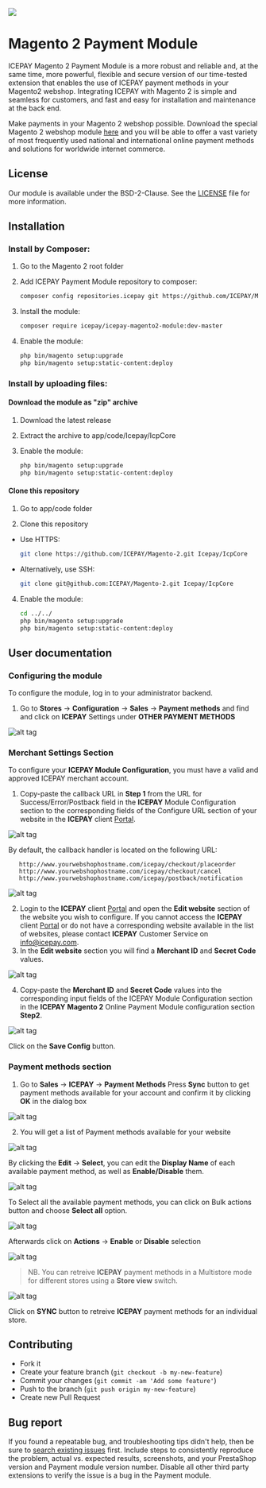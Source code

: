 ![]( https://icepay.com/app/themes/icepay/dist/images/logos/logo_icepay.svg)

Magento 2 Payment Module
============================

ICEPAY Magento 2 Payment Module is a more robust and reliable and, at the same time, more powerful, flexible and secure version of our time-tested extension that enables the use of ICEPAY payment methods in your Magento2 webshop. Integrating ICEPAY with Magento 2 is simple and seamless for customers, and fast and easy for installation and maintenance at the back end.

Make payments in your Magento 2 webshop possible. Download the special Magento 2 webshop module [here](https://github.com/ICEPAY/Magento-2/releases) and you will be able to offer a vast variety of most frequently used national and international online payment methods and solutions for worldwide internet commerce.

License
-------

Our module is available under the BSD-2-Clause. See the [LICENSE](https://github.com/ICEPAY/Magento-2/blob/master/LICENSE.md) file for more information.

Installation
------------

### Install by Composer:

1. Go to the Magento 2 root folder

2. Add ICEPAY Payment Module repository to composer:

    ```bash
    composer config repositories.icepay git https://github.com/ICEPAY/Magento-2.git
    ```

3. Install the module:

    ```bash
    composer require icepay/icepay-magento2-module:dev-master
    ```
4. Enable the module:

    ```bash
    php bin/magento setup:upgrade
    php bin/magento setup:static-content:deploy
    ```
    
### Install by uploading files:

#### Download the module as "zip" archive

1. Download the latest release

2. Extract the archive to app/code/Icepay/IcpCore

3. Enable the module:

    ```bash
    php bin/magento setup:upgrade
    php bin/magento setup:static-content:deploy
    ```

#### Clone this repository

1. Go to app/code folder

2. Clone this repository

  * Use HTTPS:
    ```bash
    git clone https://github.com/ICEPAY/Magento-2.git Icepay/IcpCore
    ```
  * Alternatively, use SSH: 
    ```bash
    git clone git@github.com:ICEPAY/Magento-2.git Icepay/IcpCore
    ```
4. Enable the module:

    ```bash
    cd ../../
    php bin/magento setup:upgrade
    php bin/magento setup:static-content:deploy
    ```
   
User documentation
------------------

### Configuring the module
To configure the module, log in to your administrator backend.
1. Go to **Stores** -> **Configuration** -> **Sales** -> **Payment methods** and find and click on **ICEPAY** Settings under **OTHER PAYMENT METHODS**

![alt tag](https://github.com/ICEPAY/Magento-2/wiki/images/IMG%201.png)

### Merchant Settings Section
To configure your **ICEPAY Module Configuration**, you must have a valid and approved ICEPAY merchant account.
1. Copy-paste the callback URL in **Step 1** from the URL for Success/Error/Postback field in the **ICEPAY** Module Configuration section to the corresponding fields of the Configure URL section of your website in the **ICEPAY** client [Portal](https://portal.icepay.com).

![alt tag](https://github.com/ICEPAY/Magento-2/wiki/images/IMG%202.png)

By default, the callback handler is located on the following URL:

       http://www.yourwebshophostname.com/icepay/checkout/placeorder 
       http://www.yourwebshophostname.com/icepay/checkout/cancel 
       http://www.yourwebshophostname.com/icepay/postback/notification 


![alt tag](https://github.com/ICEPAY/Magento-2/wiki/images/IMG%203.png)

2. Login to the **ICEPAY** client [Portal](https://portal.icepay.com) and open the **Edit website** section of the website you wish to configure. If you cannot access the **ICEPAY** client [Portal](https://portal.icepay.com) or do not have a corresponding website available in the list of websites, please contact **ICEPAY** Customer Service on info@icepay.com.  
3. In the **Edit website** section you will find a **Merchant ID** and **Secret Code** values.

![alt tag](https://github.com/ICEPAY/Magento-2/wiki/images/IMG%204.png)

4. Copy-paste the **Merchant ID** and **Secret Code** values into the corresponding input fields of the ICEPAY Module Configuration section in the **ICEPAY** **Magento 2** Online Payment Module configuration section **Step2**.

![alt tag](https://github.com/ICEPAY/Magento-2/wiki/images/IMG%205.png)

Click on the **Save Config** button.

### Payment methods section
1. Go to **Sales** -> **ICEPAY** -> **Payment Methods**
Press **Sync** button to get payment methods available for your account and confirm it by clicking **OK** in the dialog box

![alt tag](https://github.com/ICEPAY/Magento-2/wiki/images/IMG%206.png)

2. You will get a list of Payment methods available for your website

![alt tag](https://github.com/ICEPAY/Magento-2/wiki/images/IMG%207.png)

By clicking the **Edit** -> **Select**, you can edit the **Display Name** of each available payment method, as well as **Enable/Disable** them. 

![alt tag](https://github.com/ICEPAY/Magento-2/wiki/images/IMG%208.png)

To Select all the available payment methods, you can click on Bulk actions button and choose **Select all** option.

![alt tag](https://github.com/ICEPAY/Magento-2/wiki/images/IMG%209.png)

Afterwards click on **Actions** -> **Enable** or **Disable** selection

![alt tag](https://github.com/ICEPAY/Magento-2/wiki/images/IMG%2010.png)

> NB. You can retreive **ICEPAY** payment methods in a Multistore mode for different stores using a **Store view** switch.

![alt tag](https://github.com/ICEPAY/Magento-2/wiki/images/IMG%2011.png)

Click on **SYNC** button to retreive **ICEPAY** payment methods for an individual store.
    
Contributing
------------

* Fork it
* Create your feature branch (`git checkout -b my-new-feature`)
* Commit your changes (`git commit -am 'Add some feature'`)
* Push to the branch (`git push origin my-new-feature`)
* Create new Pull Request

Bug report
----------

If you found a repeatable bug, and troubleshooting tips didn't help, then be sure to [search existing issues](https://github.com/ICEPAY/Magento-2/issues) first. Include steps to consistently reproduce the problem, actual vs. expected results, screenshots, and your PrestaShop version and Payment module version number. Disable all other third party extensions to verify the issue is a bug in the Payment module.
